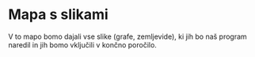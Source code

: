 # Mapa s slikami
V to mapo bomo dajali vse slike (grafe, zemljevide), ki jih bo naš program
naredil in jih bomo vključili v končno poročilo.
